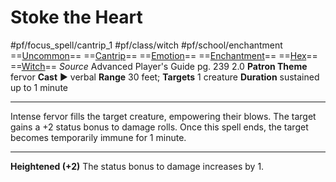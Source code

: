 # Stoke the Heart
#pf/focus_spell/cantrip_1 #pf/class/witch #pf/school/enchantment 
==[Uncommon](../../../Traits/Uncommon.md)== ==[Cantrip](../../../Traits/Cantrip.md)== ==[Emotion](../../../Traits/Emotion.md)== ==[Enchantment](../../../Traits/Enchantment.md)== ==[Hex](../../../Traits/Hex.md)== ==[Witch](../../../Traits/Witch.md)==
*Source* Advanced Player's Guide pg. 239 2.0
**Patron Theme** fervor
**Cast** ► verbal
**Range** 30 feet; **Targets** 1 creature
**Duration** sustained up to 1 minute

---
Intense fervor fills the target creature, empowering their blows. The target gains a +2 status bonus to damage rolls. Once this spell ends, the target becomes temporarily immune for 1 minute.

<hr>

**Heightened (+2)** The status bonus to damage increases by 1.